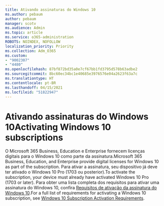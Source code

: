 ```yaml
---
title: Ativando assinaturas do Windows 10
ms.author: pebaum
author: pebaum
manager: scotv
ms.audience: Admin
ms.topic: article
ms.service: o365-administration
ROBOTS: NOINDEX, NOFOLLOW
localization_priority: Priority
ms.collection: Adm_O365
ms.custom:
- "9002307"
- "4480"
ms.openlocfilehash: 87bf872bd35a0e7cf67bb1fd3795d578b63adbe2
ms.sourcegitcommit: 8bc60ec34bc1e40685e3976576e04a2623f63a7c
ms.translationtype: HT
ms.contentlocale: pt-BR
ms.lasthandoff: 04/15/2021
ms.locfileid: "51822947"
---
```

# <a name="activating-windows-10-subscriptions"></a><span data-ttu-id="324e4-102">Ativando assinaturas do Windows 10</span><span class="sxs-lookup"><span data-stu-id="324e4-102">Activating Windows 10 subscriptions</span></span>

<span data-ttu-id="324e4-103">O Microsoft 365 Business, Education e Enterprise fornecem licenças digitais para o Windows 10 como parte da assinatura.</span><span class="sxs-lookup"><span data-stu-id="324e4-103">Microsoft 365 Business, Education, and Enterprise provide digital licenses for Windows 10 as part of the subscription.</span></span> <span data-ttu-id="324e4-104">Para ativar a assinatura, seu dispositivo já deve ter ativado o Windows 10 Pro (1703 ou posterior).</span><span class="sxs-lookup"><span data-stu-id="324e4-104">To activate the subscription, your device must already have activated Windows 10 Pro (1703 or later).</span></span> <span data-ttu-id="324e4-105">Para obter uma lista completa dos requisitos para ativar uma assinatura do Windows 10, confira [Requisitos de ativação da assinatura do Windows 10](https://docs.microsoft.com/windows/deployment/windows-10-subscription-activation#requirements).</span><span class="sxs-lookup"><span data-stu-id="324e4-105">For a full list of requirements for activating a Windows 10 subscription, see [Windows 10 Subscription Activation Requirements](https://docs.microsoft.com/windows/deployment/windows-10-subscription-activation#requirements).</span></span>
